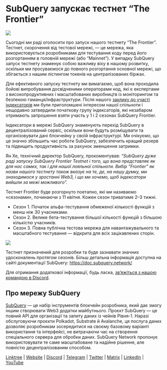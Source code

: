 # SubQuery запускає тестнет “The Frontier”

![](https://miro.medium.com/max/1400/1*zRR8l3aVZKth9Fw0rqL-lg.png)

Сьогодні ми раді оголосити про запуск нашого тестнету “The Frontier”. Тестнет, скорочення від тестової мережі, — це мережа, яка використовується розробниками для тестування коду перед його розгортанням в головній мережі (або “Mainnet”). У випадку SubQuery запуск тестнету знаменує собою важливу віху в нашому розвитку, оскільки ми просуваємося до повного розгортання основної мережі, що збігається з нашим лістингом токенів на централізованих біржах.

Для ефективного запуску тестнету ми вимагаємо, щоб вона проходила бойові випробування досвідченими операторами нод, які є експертами з високопродуктивних і масштабованих виробництв із моніторингом та безпекою гаманця/інфраструктури. Після нашого [заклику до участі індексаторів](./20211202-indexer-invitation.md) ми були приголомшені інтересом нашої спільноти і нещодавно затвердили початкову групу індексаторів, які незабаром отримають запрошення взяти участь у 1 і 2 сезонах SubQuery Frontier.

Індексатори в мережі SubQuery знаменують перехід SubQuery в децентралізований сервіс, оскільки вони будуть розміщувати та організовувати дані блокчейну у своїй інфраструктурі. Ми очікуємо, що це значно збільшить час роботи SubQuery, забезпечить кращий резерв та підвищить продуктивність за рахунок зменшення затримки.

Ян Хе, технічний директор SubQuery, прокоментував: _“SubQuery дуже раді запуску SubQuery Frontier Testnet і того, що вона представляє як для нас самих, так і для нашої лояльної спільноти. Вибір “Frontier” як назви нашого тестнету також вказує на те, де, на нашу думку, ми знаходимося у зростанні Web3, і що ми хочемо, щоб індексатори вийшли за межі можливого”._

Тестнет Frontier буде розгорнуто поетапно, які ми називаємо «сезонами», починаючи з 11 квітня. Кожен сезон триватиме 2–3 тижні.

- Сезон 1. Початок альфа-тестування обмеженої кількості функцій з менш ніж 30 учасниками.
- Сезон 2. Велике бета-тестування більшої кількості функцій з більшою кількістю учасників.
- Сезон 3. Повна публічна тестова мережа для навантажувального та масштабного тестування — відкрита для всіх зацікавлених сторін.

![](https://miro.medium.com/max/1400/1*oWnMXGqndf5539Gml7gf-Q.png)

Тестнет призначений для розробки та буде зазнавати значних удосконалень протягом сезонів. Більш детальна інформація доступна на сайті документації SubQuery: https://doc.subquery.network/

Для отримання додаткової інформації, будь ласка, [зв’яжіться з нашою командою в Discord](https://discord.com/invite/78zg8aBSMG).

## Про мережу SubQuery

[SubQuery](https://subquery.network) — це набір інструментів блокчейн розробника, який дає змогу іншим створювати Web3 додатки майбутнього. Проєкт SubQuery — це повний API для організації та запиту даних із чейнів Рівня-1. Наразі обслуговуючи проєкти Polkadot, Substrate й Avalanche, ця послуга даних дозволяє розробникам зосередитися на своєму базовому варіанті використання та інтерфейсі, не витрачаючи час на створення спеціального сервера для обробки даних. SubQuery Network пропонує використовувати те саме масштабоване та надійне рішення, але повністю децентралізованим способом.

​​​​[Linktree](https://linktr.ee/subquerynetwork) | [Website](https://subquery.network/) | [Discord](https://discord.com/invite/78zg8aBSMG) | [Telegram](https://t.me/subquerynetwork) | [Twitter](https://twitter.com/subquerynetwork) | [Matrix](https://matrix.to/#/#subquery:matrix.org) | [LinkedIn](https://www.linkedin.com/company/subquery) | [YouTube](https://www.youtube.com/channel/UCi1a6NUUjegcLHDFLr7CqLw)
